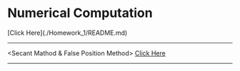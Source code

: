 # Numerical Computation

<Bisection Method>
[Click Here](./Homework_1/README.md)

---

<Secant Mathod & False Position Method>
[Click Here](./Homework_2/README.md)

---

<Newton Method>